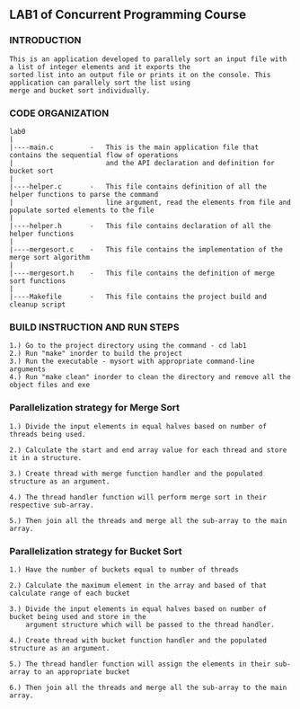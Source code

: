 ## LAB1 of Concurrent Programming Course

### INTRODUCTION

    This is an application developed to parallely sort an input file with a list of integer elements and it exports the 
    sorted list into an output file or prints it on the console. This application can parallely sort the list using
	merge and bucket sort individually.

### CODE ORGANIZATION


    lab0
    |
    |----main.c			-   This is the main application file that contains the sequential flow of operations
	|						and the API declaration and definition for bucket sort 
    |
    |----helper.c		-   This file contains definition of all the helper functions to parse the command 
    |                   	line argument, read the elements from file and populate sorted elements to the file
    |
    |----helper.h		-   This file contains declaration of all the helper functions
    |
    |----mergesort.c	-   This file contains the implementation of the merge sort algorithm
    |
    |----mergesort.h	-   This file contains the definition of merge sort functions
    |
    |----Makefile		-   This file contains the project build and cleanup script


### BUILD INSTRUCTION AND RUN STEPS

    1.) Go to the project directory using the command - cd lab1
    2.) Run "make" inorder to build the project
    3.) Run the executable - mysort with appropriate command-line arguments
    4.) Run "make clean" inorder to clean the directory and remove all the object files and exe


### Parallelization strategy for Merge Sort


    1.) Divide the input elements in equal halves based on number of threads being used.

	2.) Calculate the start and end array value for each thread and store it in a structure.

	3.) Create thread with merge function handler and the populated structure as an argument.

	4.) The thread handler function will perform merge sort in their respective sub-array.

	5.) Then join all the threads and merge all the sub-array to the main array. 

### Parallelization strategy for Bucket Sort

	1.) Have the number of buckets equal to number of threads

	2.) Calculate the maximum element in the array and based of that calculate range of each bucket

	3.) Divide the input elements in equal halves based on number of bucket being used and store in the
		argument structure which will be passed to the thread handler.

	4.) Create thread with bucket function handler and the populated structure as an argument.

	5.) The thread handler function will assign the elements in their sub-array to an appropriate bucket

	6.) Then join all the threads and merge all the sub-array to the main array.
